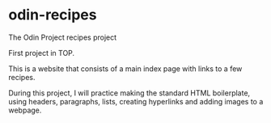 # odin-recipes
The Odin Project recipes project

First project in TOP. 

This is a website that consists of a main index page with links to a few recipes.

During this project, I will practice making the standard HTML boilerplate, using headers, paragraphs, lists, creating hyperlinks and adding images to a webpage.
